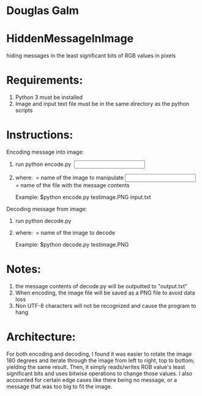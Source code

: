 # Douglas Galm




# HiddenMessageInImage


hiding messages in the least significant bits of RGB values in pixels

# Requirements:
1. Python 3 must be installed
2. Image and input text file must be in the same directory as the python scripts

# Instructions:

Encoding message into image:
1. run python encode.py <IMAGE FILE NAME> <INPUT FILE NAME>
2. where: <IMAGE FILE NAME> = name of the image to manipulate
          <INPUT FILE NAME> = name of the file with the message contents
   
    Example: $python encode.py testimage.PNG input.txt

Decoding message from image:
1. run python decode.py <IMAGE FILE NAME>
2. where: <IMAGE FILE NAME> = name of the image to decode
   
    Example: $python decode.py testimage.PNG

# Notes:
1. the message contents of decode.py will be outputted to "output.txt"
2. When encoding, the image file will be saved as a PNG file to avoid data loss
3. Non UTF-8 characters will not be recognized and cause the program to hang

# Architecture:
For both encoding and decoding, I found it was easier to rotate the image 180
degrees and iterate through the image from left to right, top to bottom; yielding
the same result. Then, it simply reads/writes RGB value's least significant bits
and uses bitwise operations to change those values. I also accounted for certain
edge cases like there being no message, or a message that was too big to fit the
image. 

